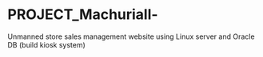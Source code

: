 # PROJECT_Machuriall-
Unmanned store sales management website using Linux server and Oracle DB (build kiosk system)
